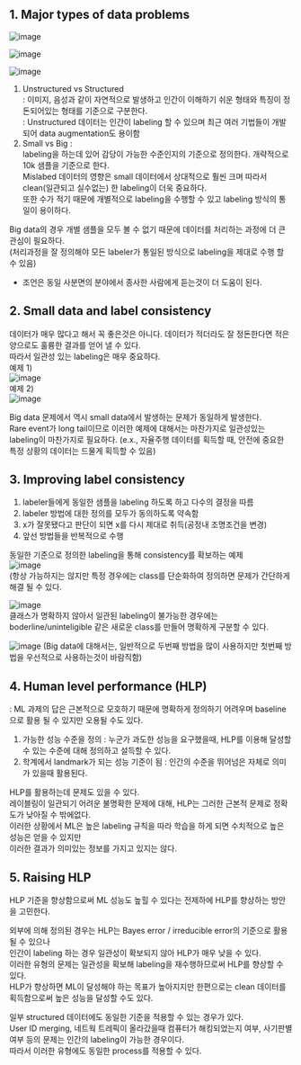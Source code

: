 ## 1. Major types of data problems

![image](https://user-images.githubusercontent.com/40943064/145487993-78b8f038-a0d1-4cf9-906c-766f10bddd9c.png)  
  
![image](https://user-images.githubusercontent.com/40943064/145489790-d82685e4-a5b9-4b3a-b943-b47f5d81701d.png)  
  
![image](https://user-images.githubusercontent.com/40943064/145490028-2b238fcc-6a69-485f-ba9b-351cfb9eb14b.png)  

1. Unstructured vs Structured   
: 이미지, 음성과 같이 자연적으로 발생하고 인간이 이해하기 쉬운 형태와 특징이 정돈되어있는 형태를 기준으로 구분한다.  
: Unstructured 데이터는 인간이 labeling 할 수 있으며 최근 여러 기법들이 개발되어 data augmentation도 용이함
2. Small vs Big :  
labeling을 하는데 있어 감당이 가능한 수준인지의 기준으로 정의한다. 개략적으로 10k 샘플을 기준으로 한다.  
Mislabed 데이터의 영향은 small 데이터에서 상대적으로 훨씬 크며 따라서 clean(일관되고 실수없는) 한 labeling이 더욱 중요하다.  
또한 수가 적기 때문에 개별적으로 labeling을 수행할 수 있고 labeling 방식의 통일이 용이하다.  

Big data의 경우 개별 샘플을 모두 볼 수 없기 때문에 데이터를 처리하는 과정에 더 큰 관심이 필요하다.  
(처리과정을 잘 정의해야 모든 labeler가 통일된 방식으로 labeling을 제대로 수행 할 수 있음)  

* 조언은 동일 사분면의 분야에서 종사한 사람에게 듣는것이 더 도움이 된다.  


## 2. Small data and label consistency
데이터가 매우 많다고 해서 꼭 좋은것은 아니다. 데이터가 적더라도 잘 정돈한다면 적은양으로도 훌륭한 결과를 얻어 낼 수 있다.  
따라서 일관성 있는 labeling은 매우 중요하다.  
예제 1)  
![image](https://user-images.githubusercontent.com/40943064/145491674-f4bc4abb-6ec7-44cf-9ddd-7e65a6d7c352.png)  
예제 2)  
![image](https://user-images.githubusercontent.com/40943064/145492126-8c2b228b-c8a7-445d-8e5b-b07c1fd16aff.png)  
 
 
 Big data 문제에서 역시 small data에서 발생하는 문제가 동일하게 발생한다.  
 Rare event가 long tail이므로 이러한 예제에 대해서는 마찬가지로 일관성있는 labeling이 마찬가지로 필요하다.
 (e.x., 자율주행 데이터를 획득할 때, 안전에 중요한 특정 상황의 데이터는 드물게 획득할 수 있음)
 
## 3. Improving label consistency

1. labeler들에게 동일한 샘플을 labeling 하도록 하고 다수의 결정을 따름
2. labeler 방법에 대한 정의를 모두가 동의하도록 약속함
3. x가 잘못됐다고 판단이 되면 x를 다시 제대로 취득(공정내 조명조건을 변경)
4. 앞선 방법들을 반복적으로 수행

동일한 기준으로 정의한 labeling을 통해 consistency를 확보하는 예제  
![image](https://user-images.githubusercontent.com/40943064/145494126-cb4ed4b3-b751-46e7-a2ab-fb98f4449c36.png)    
(항상 가능하지는 않지만 특정 경우에는 class를 단순화하여 정의하면 문제가 간단하게 해결 될 수 있다.  

![image](https://user-images.githubusercontent.com/40943064/145494533-0ac08e17-4402-443a-8458-2d1cf9d361d7.png)  
클래스가 명확하지 않아서 일관된 labeling이 불가능한 경우에는 boderline/uninteligible 같은 새로운 class를 만들어 명확하게 구분할 수 있다.  
  
![image](https://user-images.githubusercontent.com/40943064/145498272-3b8076d7-a0ad-40e1-a1df-507bca6c74b9.png)
(Big data에 대해서는, 일반적으로 두번째 방법을 많이 사용하지만 첫번째 방법을 우선적으로 사용하는것이 바람직함)  

## 4. Human level performance (HLP)
: ML 과제의 답은 근본적으로 모호하기 때문에 명확하게 정의하기 어려우며 baseline으로 활용 될 수 있지만 오용될 수도 있다.  
  
1. 가능한 성능 수준을 정의 : 누군가 과도한 성능을 요구했을때, HLP를 이용해 달성할 수 있는 수준에 대해 정의하고 설득할 수 있다.
2. 학계에서 landmark가 되는 성능 기준이 됨 : 인간의 수준을 뛰어넘은 자체로 의미가 있을때 활용된다.

HLP를 활용하는데 문제도 있을 수 있다.  
레이블링이 일관되기 어려운 불명확한 문제에 대해, HLP는 그러한 근본적 문제로 정확도가 낮아질 수 밖에없다.  
이러한 상황에서 ML은 높은 labeling 규칙을 따라 학습을 하게 되면 수치적으로 높은 성능은 얻을 수 있지만  
이러한 결과가 의미있는 정보를 가지고 있지는 않다.  


## 5. Raising HLP
HLP 기준을 향상함으로써 ML 성능도 높힐 수 있다는 전제하에 HLP를 향상하는 방안을 고민한다.  

외부에 의해 정의된 경우는 HLP는 Bayes error / irreducible error의 기준으로 활용 될 수 있으나  
인간이 labeling 하는 경우 일관성이 확보되지 않아 HLP가 매우 낮을 수 있다.  
이러한 유형의 문제는 일관성을 확보해 labeling을 재수행하므로써 HLP를 향상할 수 있다.  
HLP가 향상하면 ML이 달성해야 하는 목표가 높아지지만 한편으로는 clean 데이터를 획득함으로써 높은 성능을 달성할 수도 있다.  

일부 structured 데이터에도 동일한 기준을 적용할 수 있는 경우가 있다.  
User ID merging, 네트웍 트레픽이 올라갔을때 컴퓨터가 해킹되었는지 여부, 사기판별 여부 등의 문제는 인간의 labeling이 가능한 경우이다.  
따라서 이러한 유형에도 동일한 process를 적용할 수 있다.  


